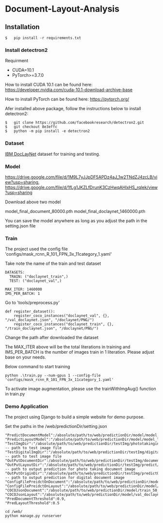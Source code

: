 # Document-Layout-Analysis

## Installation
```
$   pip install -r requirements.txt
```
### Install detectron2
Requirment
- CUDA=10.1 
- PyTorch>=3.7.0

How to install CUDA 10.1 can be found here: https://developer.nvidia.com/cuda-10.1-download-archive-base

How to install PyTorch can be found here: https://pytorch.org/

Afer installed above package, follow the instructions below to install detectron2:
```
$   git clone https://github.com/facebookresearch/detectron2.git
$   git checkout 8e3effc
$   python -m pip install -e detectron2
```


### Dataset

[IBM DocLayNet](https://developer.ibm.com/exchanges/data/all/doclaynet/) dataset for training and testing.

### Model

https://drive.google.com/file/d/1M9L7yJJpDF5APDz4aJ_1w2TNdZJ4zcLB/view?usp=sharing, 
https://drive.google.com/file/d/1fLg1JKZLfDrunK3CzHwqAHlxHS_rqlek/view?usp=sharing

Download above two model 

model_final_document_80000.pth
model_final_doclaynet_1460000.pth

You can save the model anywhere as long as you adjust the path in the setting.json file

### Train

The project used the config file 'configs/mask_rcnn_R_101_FPN_3x_11category_1.yaml'

Take note the name of the train and test dataset
```
DATASETS:
  TRAIN: ("doclaynet_train",)
  TEST: ("doclaynet_val",)

MAX_ITER: 1460000
IMS_PER_BATCH: 1
```
Go to 'tools/preprocess.py'
```
def register_dataset():
    register_coco_instances("doclaynet_val", {}, "/val_doclaynet.json", "/doclaynet/PNG/")
    register_coco_instances("doclaynet_train", {}, "/train_doclaynet.json", "/doclaynet/PNG/")
```
Change the path after downloaded the dataset

The MAX_ITER above will be the total literations in training and IMS_PER_BATCH is the number of images train in 1 literation. Please adjust base on your needs.

Below command to start training
```
python .\train.py --num-gpus 1 --config-file 'configs/mask_rcnn_R_101_FPN_3x_11category_1.yaml'
```
To activate image augmentation, please use the trainWithImgAug() function in train.py

### Demo Application

The project using Django to build a simple website for demo purpose. 

Set the paths in the /web/predictionDir/setting.json
```
"PredictDocumentModel":/absolute/path/to/web/predictionDir/model/model_final_document_80000.pth,
"PredictLayoutModel":"/absolute/path/to/web/predictionDir/model/model_final_doclaynet_1460000.pth",
"TestImgDir":"/absolute/path/to/web/predictionDir/testImg/phototakinginput/",     -- path to test image file 
"TestDigitalImgDir":"/absolute/path/to/web/predictionDir/testImg/digitalinput/",      -- path to test image file 
"OutPutDocumentDir":/absolute/path/to/web/predictionDir/testImg/document/",
"OutPutLayoutDir":"/absolute/path/to/web/predictionDir/testImg/predict/",      -- path to output prediction for photo taking document image
"OutPutOriginDir":"/absolute/path/to/web/predictionDir/testImg/predictOrigin/",      -- path to output prediction for digital document image 
"ConfigFilePreidctOnDocument":"/absolute/path/to/web/predictionDir/model/configs/mask_rcnn_R_101_FPN_3x_1category.yaml",
"ConfigFilePreidctOnLayout":"/absolute/path/to/web/predictionDir/model/configs/mask_rcnn_R_101_FPN_3x_11category_1.yaml",
"COCOJsonDocument":"/absolute/path/to/web/predictionDir/model/train_50_1c.json",
"COCOJsonLayout":"/absolute/path/to/web/predictionDir/model/val_doclaynet.json",
"PredDocumentThreshold":0.9,
"PredLayoutThreshold":0.5
```

```
cd /web/
python manage.py runserver
```
